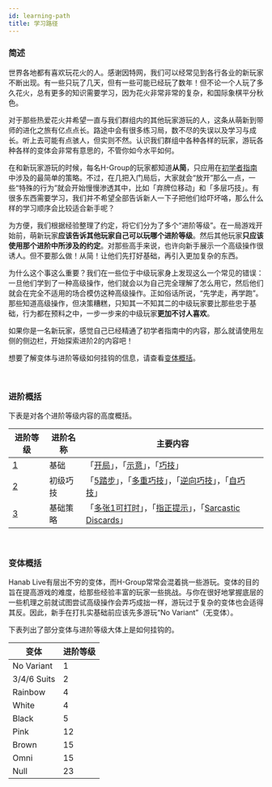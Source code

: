 ```yaml
---
id: learning-path
title: 学习路径
---
```


### 简述

世界各地都有喜欢玩花火的人。感谢因特网，我们可以经常见到各行各业的新玩家不断出现。有一些只玩了几天，但有一些可能已经玩了数年！但不论一个人玩了多久花火，总有更多的知识需要学习，因为花火非常非常的复杂，和国际象棋平分秋色。

对于那些热爱花火并希望一直与我们群组内的其他玩家游玩的人，这条从萌新到带师的进化之旅有亿点点长。路途中会有很多练习局，数不尽的失误以及学习与成长。听上去可能有点骇人，但实则不然。认识我们群组中各种各样的玩家，游玩各种各样的变体会非常有意思的，不管你如今水平如何。

在和新玩家游玩的时候，每名H-Group的玩家都知道**从简**，只应用在[初学者指南](beginner)中涉及的最简单的策略。不过，在几把入门局后，大家就会“放开”那么一点，一些“特殊的行为”就会开始慢慢渗透其中，比如「弃牌位移动」和「多层巧技」。有很多东西需要学习，我们并不希望全部告诉新人一下子把他们给吓坏咯，那么什么样的学习顺序会比较适合新手呢？

为方便，我们根据经验整理了约定，将它们分为了多个“进阶等级”。在一局游戏开始前，萌新玩家**应该告诉其他玩家自己可以玩哪个进阶等级**。然后其他玩家**只应该使用那个进阶中所涉及的约定**。对那些高手来说，也许向新手展示一个高级操作很诱人。但不要那么做！从简！让他们先打好基础，再引入更加复杂的东西。

为什么这个事这么重要？我们在一些位于中级玩家身上发现这么一个常见的错误：一旦他们学到了一种高级操作，他们就会以为自己完全理解了怎么用它，然后他们就会在完全不适用的场合模仿这种高级操作。正如俗话所说，“先学走，再学跑”。那些知道高级操作，但决策糟糕，只知其一不知其二的中级玩家要比那些忠于基础，行为都在预料之中，一步一步来的中级玩家**更加不讨人喜欢**。

如果你是一名新玩家，感觉自己已经精通了初学者指南中的内容，那么就请使用左侧的侧边栏，开始探索进阶2的内容吧！

想要了解变体与进阶等级如何挂钩的信息，请查看[变体概括](#变体概括)。

<br />

### 进阶概括

下表是对各个进阶等级内容的高度概括。

| 进阶等级        | 进阶名称              | 主要内容 |
| ------------------- | ----------------------- | ------------------------|
| [1](level-1.md)     | 基础            | 「[开局](level-1.md#开局)」，「[示意](level-1.md#示意)」，「[巧技](level-1.md#巧技)」
| [2](level-2.md)     | 初级巧技          | 「[5踏步](level-2.md#5踏步The-5-Stall)」，「[多重巧技](level-2.md#多重巧技)」，「[逆向巧技](level-2.md#逆向巧技)」，「[自巧技](level-2.md#自巧技)」
| [3](level-3.md)     | 基础策略          | 「[多张1可打时](level-3.md#多张1可打时)」，「[指正提示](level-3.md#指正提示)」，「[Sarcastic Discards](level-3.md#the-sarcastic-discard)」

<br />

### 变体概括

Hanab Live有层出不穷的变体，而H-Group常常会混着挑一些游玩。变体的目的旨在提高游戏的难度，给那些经验丰富的玩家一些挑战。与你在很好地掌握底层的一些机理之前就试图尝试高级操作会弄巧成拙一样，游玩过于复杂的变体也会适得其反。因此，新手在打扎实基础前应该先多游玩“No Variant”（无变体）。

下表列出了部分变体与进阶等级大体上是如何挂钩的。

| 变体    | 进阶等级
| ----------- | -----
| No Variant  | 1
| 3/4/6 Suits | 2
| Rainbow     | 4
| White       | 4
| Black       | 5
| Pink        | 12
| Brown       | 15
| Omni        | 15
| Null        | 23
